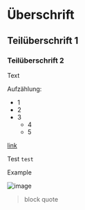 # Überschrift
## Teilüberschrift 1
### Teilüberschrift 2
Text

Aufzählung:
- 1
- 2
- 3
  - 4
  - 5

[link](https://www.google.com/)

Test `test`

<p>Example<p>

![image](http://picsum.photos/200/200)

 > block quote
